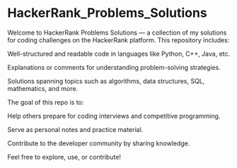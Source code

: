 # HackerRank_Problems_Solutions

Welcome to HackerRank Problems Solutions — a collection of my solutions for coding challenges on the HackerRank platform. This repository includes:

Well-structured and readable code in languages like Python, C++, Java, etc.

Explanations or comments for understanding problem-solving strategies.

Solutions spanning topics such as algorithms, data structures, SQL, mathematics, and more.

The goal of this repo is to:

Help others prepare for coding interviews and competitive programming.

Serve as personal notes and practice material.

Contribute to the developer community by sharing knowledge.

Feel free to explore, use, or contribute!

